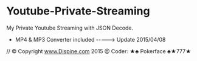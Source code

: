 # Youtube-Private-Streaming
My Private Youtube Streaming with JSON Decode.

+ MP4 & MP3 Converter included -----> Update 2015/04/08

// © Copyright www.Dispine.com 2015 @ Coder: ★♣ Pokerface ♣★777★
